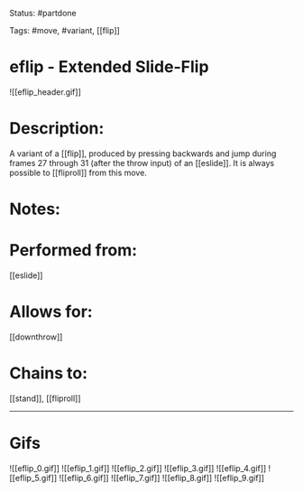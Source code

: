 Status: #partdone

Tags: #move, #variant, [[flip]]

# eflip - Extended Slide-Flip
![[eflip_header.gif]]
# Description:
A variant of a [[flip]], produced by pressing backwards and jump during frames 27 through 31 (after the throw input) of an [[eslide]]. It is always possible to [[fliproll]] from this move.

# Notes:


# Performed from:
[[eslide]]

# Allows for:
[[downthrow]]

# Chains to:
[[stand]], [[fliproll]]

___
# Gifs
![[eflip_0.gif]]
![[eflip_1.gif]]
![[eflip_2.gif]]
![[eflip_3.gif]]
![[eflip_4.gif]]
![[eflip_5.gif]]
![[eflip_6.gif]]
![[eflip_7.gif]]
![[eflip_8.gif]]
![[eflip_9.gif]]